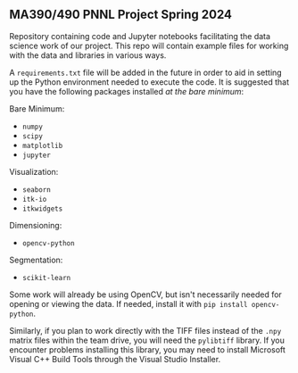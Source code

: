 MA390/490 PNNL Project Spring 2024
---
Repository containing code and Jupyter notebooks facilitating the data science work of our project. This repo will contain example files for working with the data and libraries in various ways.

A `requirements.txt` file will be added in the future in order to aid in setting up the Python environment needed to execute the code. It is suggested that you have the following packages installed *at the bare minimum*:

Bare Minimum:
- `numpy`
- `scipy`
- `matplotlib`
- `jupyter`

Visualization:
- `seaborn`
- `itk-io`
- `itkwidgets`

Dimensioning:
- `opencv-python`

Segmentation:
- `scikit-learn`

Some work will already be using OpenCV, but isn't necessarily needed for opening or viewing the data. If needed, install it with `pip install opencv-python`.

Similarly, if you plan to work directly with the TIFF files instead of the `.npy` matrix files within the team drive, you will need the `pylibtiff` library. If you encounter problems installing this library, you may need to install Microsoft Visual C++ Build Tools through the Visual Studio Installer.